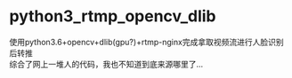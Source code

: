 # python3_rtmp_opencv_dlib
使用python3.6+opencv+dlib(gpu?)+rtmp-nginx完成拿取视频流进行人脸识别后转推<br>
综合了网上一堆人的代码，我也不知道到底来源哪里了...
